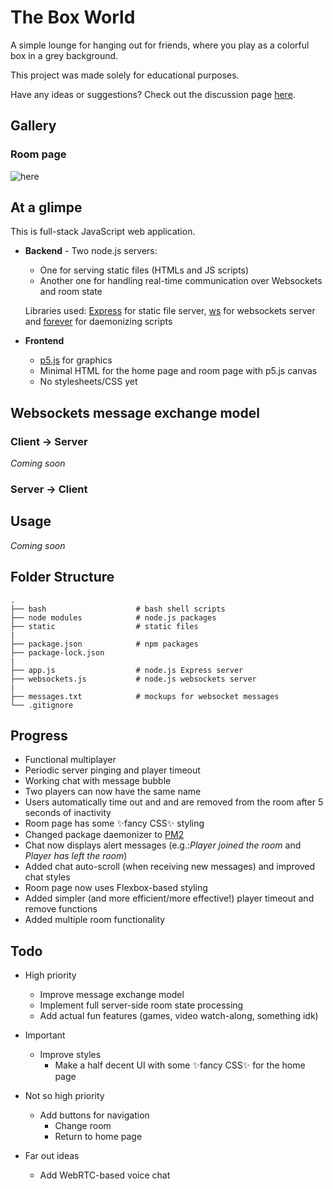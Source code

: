 # The Box World

A simple lounge for hanging out for friends, where you play as a colorful box in a grey background.

This project was made solely for educational purposes. 

Have any ideas or suggestions? Check out the discussion page [here](https://github.com/ChromeUniverse/The-Box-World/discussions).

## Gallery

### Room page

![here](https://media.discordapp.net/attachments/760252264723644426/833543383335043113/unknown.png?width=800&height=500)


## At a glimpe

This is full-stack JavaScript web application.

* **Backend** - Two node.js servers:
  * One for serving static files (HTMLs and JS scripts)
  * Another one for handling real-time communication over Websockets and room state

  Libraries used: [Express](https://www.npmjs.com/package/express) for static file server, [ws](https://www.npmjs.com/package/ws) for websockets server and [forever](https://www.npmjs.com/package/forever) for daemonizing scripts

* **Frontend**
  * [p5.js](https://p5js.org/) for graphics
  * Minimal HTML for the home page and room page with p5.js canvas 
  * No stylesheets/CSS yet

## Websockets message exchange model

### Client -> Server

_Coming soon_

### Server -> Client

## Usage

_Coming soon_

## Folder Structure


```
.
├── bash                    # bash shell scripts
├── node modules            # node.js packages
├── static                  # static files
|
├── package.json            # npm packages
├── package-lock.json
|
├── app.js                  # node.js Express server
├── websockets.js           # node.js websockets server
|
├── messages.txt            # mockups for websocket messages
└── .gitignore
```

## Progress

* Functional multiplayer
* Periodic server pinging and player timeout
* Working chat with message bubble
* Two players can now have the same name
* Users automatically time out and and are removed from the room after 5 seconds of inactivity
* Room page has some ✨fancy CSS✨ styling
* Changed package daemonizer to [PM2](https://pm2.keymetrics.io/)
* Chat now displays alert messages (e.g.:_Player joined the room_ and _Player has left the room_) 
* Added chat auto-scroll (when receiving new messages) and improved chat styles
* Room page now uses Flexbox-based styling
* Added simpler (and more efficient/more effective!) player timeout and remove functions
* Added multiple room functionality

## Todo

* High priority
  * Improve message exchange model 
  * Implement full server-side room state processing 
  * Add actual fun features (games, video watch-along, something idk)

* Important      
  * Improve styles
    * Make a half decent UI with some ✨fancy CSS✨ for the home page
      

* Not so high priority
  * Add buttons for navigation
    * Change room
    * Return to home page

* Far out ideas
  * Add WebRTC-based voice chat
 
